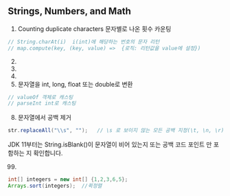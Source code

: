 ## Strings, Numbers, and Math

1. Counting duplicate characters 문자별로 나온 횟수 카운팅
```java
// String.charAt(i)  i(int)에 해당하는 번호의 문자 리턴
// map.compute(key, (key, value) =>  {로직: 리턴값을 value에 설정})
```
2.
3.
4. 
7. 문자열을 int, long, float 또는 double로 변환
```java
// valueOf 객체로 캐스팅
// parseInt int로 캐스팅
```
8. 문자열에서 공백 제거
```java
str.replaceAll("\\s", "");   // \s 로 보이지 않는 모든 공백 지정(\t, \n, \r)
```
JDK 11부터는 String.isBlank()이 문자열이 비어 있는지 또는 공백 코드 포인트 만 포함하는 지 확인합니다.

99.
```java
int[] integers = new int[] {1,2,3,6,5};
Arrays.sort(integers);  //퀵정렬
```
